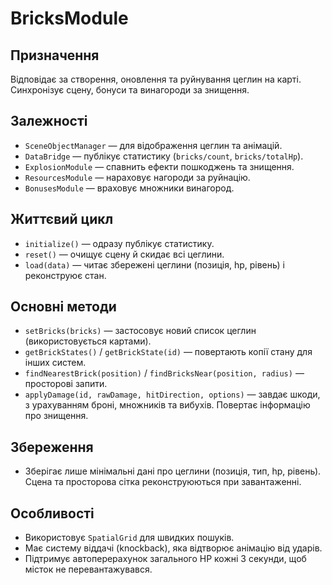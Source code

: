 # BricksModule

## Призначення
Відповідає за створення, оновлення та руйнування цеглин на карті. Синхронізує сцену, бонуси та винагороди за знищення.

## Залежності
- `SceneObjectManager` — для відображення цеглин та анімацій.
- `DataBridge` — публікує статистику (`bricks/count`, `bricks/totalHp`).
- `ExplosionModule` — спавнить ефекти пошкоджень та знищення.
- `ResourcesModule` — нараховує нагороди за руйнацію.
- `BonusesModule` — враховує множники винагород.

## Життєвий цикл
- `initialize()` — одразу публікує статистику.
- `reset()` — очищує сцену й скидає всі цеглини.
- `load(data)` — читає збережені цеглини (позиція, hp, рівень) і реконструює стан.

## Основні методи
- `setBricks(bricks)` — застосовує новий список цеглин (використовується картами).
- `getBrickStates()` / `getBrickState(id)` — повертають копії стану для інших систем.
- `findNearestBrick(position)` / `findBricksNear(position, radius)` — просторові запити.
- `applyDamage(id, rawDamage, hitDirection, options)` — завдає шкоди, з урахуванням броні, множників та вибухів. Повертає інформацію про знищення.

## Збереження
- Зберігає лише мінімальні дані про цеглини (позиція, тип, hp, рівень). Сцена та просторова сітка реконструюються при завантаженні.

## Особливості
- Використовує `SpatialGrid` для швидких пошуків.
- Має систему віддачі (knockback), яка відтворює анімацію від ударів.
- Підтримує автоперерахунок загального HP кожні 3 секунди, щоб місток не перевантажувався.
